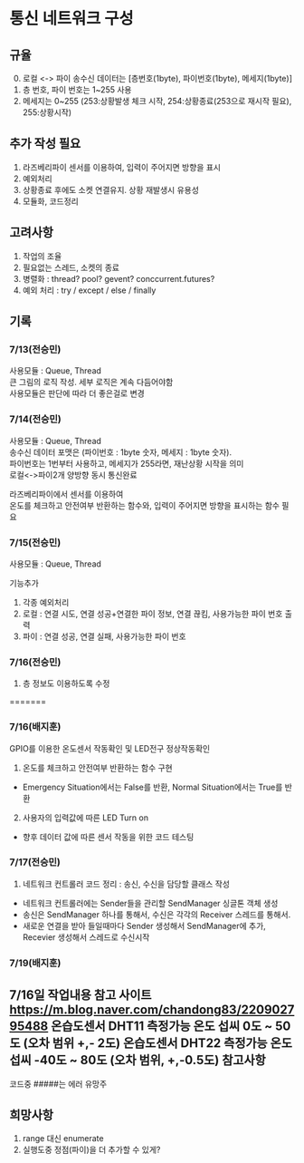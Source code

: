 통신 네트워크 구성
===
규율
---
0. 로컬 <-> 파이 송수신 데이터는 [층번호(1byte), 파이번호(1byte), 메세지(1byte)]
1. 층 번호, 파이 번호는 1~255 사용
2. 메세지는 0~255 (253:상황발생 체크 시작, 254:상황종료(253으로 재시작 필요), 255:상황시작)

추가 작성 필요
---
1. 라즈베리파이 센서를 이용하여, 입력이 주어지면 방향을 표시
2. 예외처리
3. 상황종료 후에도 소켓 연결유지. 상황 재발생시 유용성
4. 모듈화, 코드정리

고려사항
---
1. 작업의 조율
2. 필요없는 스레드, 소켓의 종료
3. 병렬화 : thread? pool? gevent? conccurrent.futures?
4. 예외 처리 : try / except / else / finally

기록
---
### 7/13(전승민)
사용모듈 : Queue, Thread  
큰 그림의 로직 작성. 세부 로직은 계속 다듬어야함  
사용모듈은 판단에 따라 더 좋은걸로 변경

### 7/14(전승민)
사용모듈 : Queue, Thread  
송수신 데이터 포맷은 (파이번호 : 1byte 숫자, 메세지 : 1byte 숫자).  
파이번호는 1번부터 사용하고, 메세지가 255라면, 재난상황 시작을 의미  
로컬<->파이2개 양방향 동시 통신완료

라즈베리파이에서 센서를 이용하여  
온도를 체크하고 안전여부 반환하는 함수와, 입력이 주어지면 방향을 표시하는 함수 필요 

### 7/15(전승민)
사용모듈 : Queue, Thread  

기능추가  
1. 각종 예외처리
2. 로컬 : 연결 시도, 연결 성공+연결한 파이 정보, 연결 끊킴, 사용가능한 파이 번호 출력
3. 파이 : 연결 성공, 연결 실패, 사용가능한 파이 번호

### 7/16(전승민)
1. 층 정보도 이용하도록 수정

=======
### 7/16(배지훈)
GPIO를 이용한 온도센서 작동확인 및 LED전구 정상작동확인
1. 온도를 체크하고 안전여부 반환하는 함수 구현
- Emergency Situation에서는 False를 반환, Normal Situation에서는 True를 반환
2. 사용자의 입력값에 따른 LED Turn on 
- 향후 데이터 값에 따른 센서 작동을 위한 코드 테스팅

### 7/17(전승민)
1. 네트워크 컨트롤러 코드 정리 : 송신, 수신을 담당할 클래스 작성
 - 네트워크 컨트롤러에는 Sender들을 관리할 SendManager 싱글톤 객체 생성  
 - 송신은 SendManager 하나를 통해서, 수신은 각각의 Receiver 스레드를 통해서.
 - 새로운 연결을 받아 들일때마다 Sender 생성해서 SendManager에 추가, Recevier 생성해서 스레드로 수신시작

### 7/19(배지훈)
7/16일 작업내용 참고 사이트 https://m.blog.naver.com/chandong83/220902795488
온습도센서 DHT11 측정가능 온도 섭씨 0도 ~ 50도 (오차 범위 +,- 2도)
온습도센서 DHT22 측정가능 온도 섭씨 -40도 ~ 80도 (오차 범위, +,-0.5도)
참고사항
---
코드중 #####는 에러 유망주

희망사항
---
1. range 대신 enumerate
2. 실행도중 정점(파이)을 더 추가할 수 있게?
